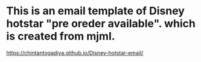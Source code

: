 # This is an email template of Disney hotstar "pre oreder available". which is created from mjml.
https://chintantogadiya.github.io/Disney-hotstar-email/
